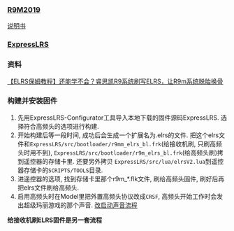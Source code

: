 ### [R9M2019](https://www.frsky-rc.com/product/r9m-2019/)
[说明书](./assets/R9M%202019%20ACCESS%20Manual.pdf)
### [ExpressLRS](./ExpressLRS.md)

### 资料
[【ELRS保姆教程】还能学不会？睿思凯R9系统刷写ELRS，让R9m系统脱胎换骨](https://www.bilibili.com/video/BV15v411P7m3)

### 构建并安装固件
1. 先用ExpressLRS-Configurator工具导入本地下载的固件源码ExpressLRS. 选择符合高频头的选项进行构建.
2. 开始构建后等一段时间, 成功后会生成一个扩展名为.elrs的文件. 把这个elrs文件和```ExpressLRS/src/bootloader/r9mm_elrs_bl.frk```(给接收机刷, 只刷高频头时用不到), ```ExpressLRS/src/bootloader/r9m_elrs_bl.frk```(给高频头刷)拷到遥控器的存储卡里. 还要另外拷贝 ```ExpressLRS/src/lua/elrsV2.lua```到遥控器存储卡的```SCRIPTS/TOOLS```目录.
3. 进遥控器的选项, 找到存储卡里那个r9m_*.flk文件, 刷给高频头固件, 刷好后再把elrs文件刷给高频头.
4. 启用高频头时在Model里把外置高频头协议改成``CRSF``, 高频头开始工作时会发出超级玛丽游戏的那个声音. [改启动声音流程](./R9M2019_Voice.md)

**给接收机刷ELRS固件是另一套流程**
